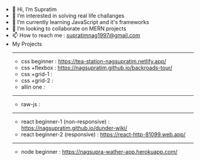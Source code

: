 - 👋 Hi, I’m Supratim
- 👀 I’m interested in solving real life challanges
- 🌱 I’m currently learning JavaScript and it's frameworks
- 💞️ I’m looking to collaborate on MERN projects
- 📫 How to reach me : supratimnag1997@gmail.com
- My Projects
  _______________________________________________________________
  - css beginner : https://tea-station-nagsupratim.netlify.app/
  - css +flexbox : https://nagsupratim.github.io/backroads-tour/
  - css +grid-1  : 
  - css +grid-2  : 
  - allin one    : 
  _______________________________________________________________
  - raw-js : 
  _______________________________________________________________
  - react beginner-1 (non-responsive) : https://nagsupratim.github.io/dunder-wiki/
  - react beginner-2 (responsive)     : https://react-http-81099.web.app/
  _______________________________________________________________
  - node beginner : https://nagsupra-wather-app.herokuapp.com/

<!---
nagSupratim/nagSupratim is a ✨ special ✨ repository because its `README.md` (this file) appears on your GitHub profile.
You can click the Preview link to take a look at your changes.
--->
